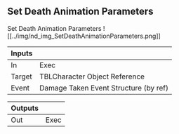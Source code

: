 ## Set Death Animation Parameters
Set Death Animation Parameters
![[../img/nd_img_SetDeathAnimationParameters.png]]

|Inputs||
|--|--|
| In | Exec |
| Target | TBLCharacter Object Reference |
| Event | Damage Taken Event Structure (by ref) |

|Outputs||
|--|--|
| Out | Exec |
